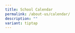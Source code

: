 ```yaml
---
title: School Calendar
permalink: /about-us/calendar/
description: ""
variant: tiptap
---
```

<p></p>